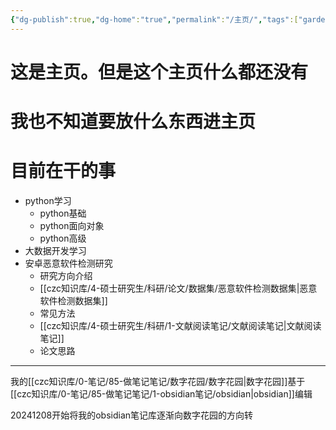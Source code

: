 ```yaml
---
{"dg-publish":true,"dg-home":"true","permalink":"/主页/","tags":["gardenEntry"],"dgPassFrontmatter":true,"created":"2024-12-07T17:00:18.400+08:00","updated":"2024-12-08T16:56:55.058+08:00"}
---
```


# 这是主页。但是这个主页什么都还没有
# 我也不知道要放什么东西进主页


# 目前在干的事
- python学习
	- python基础
	- python面向对象
	- python高级
- 大数据开发学习
- 安卓恶意软件检测研究
	- 研究方向介绍
	- [[czc知识库/4-硕士研究生/科研/论文/数据集/恶意软件检测数据集\|恶意软件检测数据集]]
	- 常见方法
	- [[czc知识库/4-硕士研究生/科研/1-文献阅读笔记/文献阅读笔记\|文献阅读笔记]]
	- 论文思路





---
我的[[czc知识库/0-笔记/85-做笔记笔记/数字花园/数字花园\|数字花园]]基于[[czc知识库/0-笔记/85-做笔记笔记/1-obsidian笔记/obsidian\|obsidian]]编辑

20241208开始将我的obsidian笔记库逐渐向数字花园的方向转